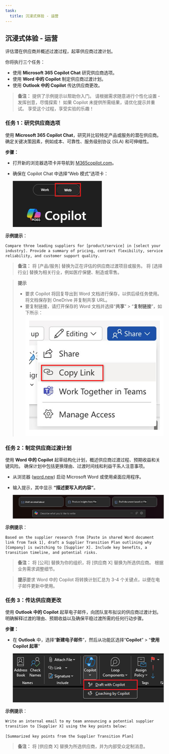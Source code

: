```yaml
---
task:
  title: 沉浸式体验 - 运营
---
```


## 沉浸式体验 - 运营

评估潜在供应商并概述过渡过程，起草供应商过渡计划。

你将执行三个任务：  

- 使用 **Microsoft 365 Copilot Chat** 研究供应商选项。  
- 使用 **Word 中的 Copilot** 制定供应商过渡计划。  
- 使用 **Outlook 中的 Copilot** 传达供应商更改。  

> **备注：** 提供了示例提示以帮助你入门。 请根据需求随意进行个性化设置 - 发挥创意，尽情探索！ 如果 Copilot 未提供所需结果，请优化提示并重试。 享受这个过程，享受实验的乐趣！  

### 任务 1：研究供应商选项  

使用 **Microsoft 365 Copilot Chat**，研究并比较特定产品或服务的潜在供应商。 确定关键决策因素，例如成本、可靠性、服务级别协议 (SLA) 和可伸缩性。  

**步骤：**

- 打开新的浏览器选项卡并导航到 [M365copilot.com](https://m365copilot.com/)。
- 确保在 Copilot Chat 中选择“Web 模式”选项卡：

    ![显示 Web 模式选项卡的屏幕截图。](../Prompts/Media/web-mode.png)

**示例提示**：

```text
Compare three leading suppliers for [product/service] in [select your industry]. Provide a summary of pricing, contract flexibility, service reliability, and customer support quality.
```

> **备注：** 将 [产品/服务] 替换为正在评估的供应商过渡项目或服务。 将 [选择行业] 替换为相关行业，例如医疗保健、制造或零售。  

> **提示**  
>
> - 要求 Copilot 将回复导出到 Word 文档进行保存，以供后续任务使用。 将文档保存到 OneDrive 并复制共享 URL。
> - 要复制链接，请打开保存的 Word 文档并选择“**共享**” > “**复制链接**”，如下所示：  
> ![共享链接。](../Demos/Media/share-menu-with-copy-link-9fd1c60a.png)

### 任务 2：制定供应商过渡计划  

使用 **Word 中的 Copilot** 起草结构化计划，概述供应商过渡过程、预期收益和关键风险。 确保计划中包括更换理由、过渡时间线和利益干系人注意事项。  

- 从浏览器 ([word.new](https://word.new)) 启动 Microsoft Word 或使用桌面应用程序。
- 输入提示，其中显示 **“描述要写入的内容”**。

    ![显示 Word 中的 Copilot 的屏幕截图。](../Prompts/Media/draft-with-copilot.png)

**示例提示**：

```text
Based on the supplier research from [Paste in shared Word document link from Task 1], draft a Supplier Transition Plan outlining why [Company] is switching to [Supplier X]. Include key benefits, a transition timeline, and potential risks.
```

> **备注：** 将 [公司] 替换为你的组织，将 [供应商 X] 替换为所选供应商。 根据业务需求调整细节。

> **提示**要求 Word 中的 Copilot 将转换计划汇总为 3-4 个关键点，以便在电子邮件更新中使用。

### 任务 3：传达供应商更改  

使用 **Outlook 中的 Copilot** 起草电子邮件，向团队宣布拟议的供应商过渡计划。 明确解释过渡的理由、预期收益以及确保平稳过渡所需的任何行动步骤。  

**步骤：**

- 在 **Outlook** 中，选择“**新建电子邮件**”，然后从功能区选择“**Copilot**” > “**使用 Copilot 起草**”

    ![显示 Outlook 中的 Copilot 的屏幕截图。](../Prompts/Media/copilot-outlook-desktop.png)

**示例提示**：

```text
Write an internal email to my team announcing a potential supplier transition to [Supplier X] using the key points below:

[Summarized key points from the Supplier Transition Plan]
```

> **备注：** 将 [供应商 X] 替换为所选供应商，并为内部受众定制消息。
